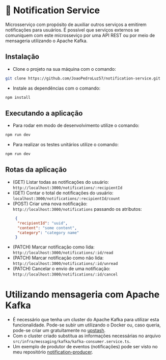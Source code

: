# 🔔 Notification Service

Microsserviço com propósito de auxiliar outros serviços a emitirem notificações para usuários. É possível que serviços externos se comuniquem com este microsseviço por uma API REST ou por meio de mensageria utilizando o Apache Kafka.

## Instalação
- Clone o projeto na sua máquina com o comando:
```bash
git clone https://github.com/JoaoPedroLuz57/notification-service.git
```
- Instale as dependências com o comando:
```bash
npm install
```

## Executando a aplicação
- Para rodar em modo de desenvolvimento utilize o comando:
```bash
npm run dev
```
- Para realizar os testes unitários utilize o comando: 
```bash
npm run dev
```

## Rotas da aplicação

- (GET) Listar todas as notificações do usuário: `http://localhost:3000/notifications/:recipientId` 
- (GET) Contar o total de notificações do usuário: `localhost:3000/notifications/:recipientId/count`
- (POST) Criar uma nova notificação: `http://localhost:3000/notifications`
  passando os atributos: 
  ```json
   {
    "recipientId": "uuid",
    "content": "some content",
    "category": "category name"
   }
   ```
- (PATCH) Marcar notificação como lida: `http://localhost:3000/notifications/:id/read`
- (PATCH) Marcar notificação como não lida: `http://localhost:3000/notifications/:id/unread`
- (PATCH) Cancelar o envio de uma notificação: `http://localhost:3000/notifications/:id/cancel`

# Utilizando mensageria com Apache Kafka

- É necessário que tenha um cluster do Apache Kafka para utilizar esta funcionalidade. Pode-se subir um utilizando o Docker ou, caso queria, pode-se criar um gratuitamente no [upstash](https://upstash.com/).    
- Com o cluster criado substitua as informações necessárias no arquivo `src/infra/messaging/kafka/kafka-consumer.service.ts`.
- Um exemplo de produtor de eventos (notificações) pode ser visto no meu repositório [notification-producer](https://github.com/JoaoPedroLuz57/notification-producer).

